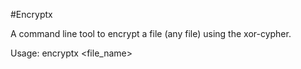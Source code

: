 #Encryptx

A command line tool to encrypt a file (any file) using the xor-cypher.

Usage: encryptx <file_name>
